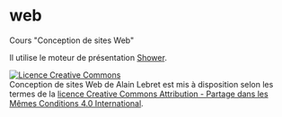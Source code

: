 # web
Cours "Conception de sites Web"

Il utilise le moteur de présentation <a href="https://github.com/shower/shower">Shower</a>.

<a rel="license" href="http://creativecommons.org/licenses/by-sa/4.0/"><img alt="Licence Creative Commons" style="border-width:0" src="https://i.creativecommons.org/l/by-sa/4.0/88x31.png" /></a><br /><span xmlns:dct="http://purl.org/dc/terms/" property="dct:title">Conception de sites Web</span> de <span xmlns:cc="http://creativecommons.org/ns#" property="cc:attributionName">Alain Lebret</span> est mis à disposition selon les termes de la <a rel="license" href="http://creativecommons.org/licenses/by-sa/4.0/">licence Creative Commons Attribution -  Partage dans les Mêmes Conditions 4.0 International</a>.
